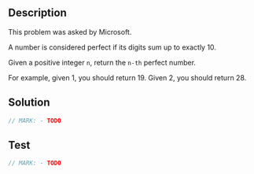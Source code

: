 ## Description

This problem was asked by Microsoft.

A number is considered perfect if its digits sum up to exactly 10.

Given a positive integer `n`, return the `n-th` perfect number.

For example, given 1, you should return 19. Given 2, you should return 28.

## Solution

```swift
// MARK: - TODO
```

## Test

```swift
// MARK: - TODO
```